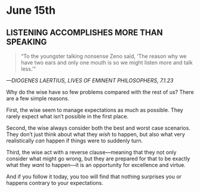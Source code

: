 # June 15th
## LISTENING ACCOMPLISHES MORE THAN SPEAKING

> “To the youngster talking nonsense Zeno said, ‘The reason why we have two ears and only one mouth is so we might listen more and talk less.’”

*—DIOGENES LAERTIUS, LIVES OF EMINENT PHILOSOPHERS, 7.1.23*

Why do the wise have so few problems compared with the rest of us? There are a few simple reasons.

First, the wise seem to manage expectations as much as possible. They rarely expect what isn’t possible in the first place.

Second, the wise always consider both the best and worst case scenarios. They don’t just think about what they *wish* to happen, but also what very realistically *can* happen if things were to suddenly turn.

Third, the wise act with a reverse clause—meaning that they not only consider what might go wrong, but they are prepared for that to be exactly what they *want* to happen—it is an opportunity for excellence and virtue.

And if you follow it today, you too will find that nothing surprises you or happens contrary to your expectations.

